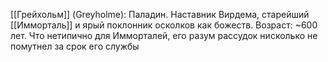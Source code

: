 [[Грейхольм]] (Greyholme): Паладин. Наставник Вирдема, старейший [[Имморталь]] и ярый поклонник осколков как божеств. Возраст: ~600 лет. Что нетипично для Имморталей, его разум рассудок нисколько не помутнел за срок его службы
